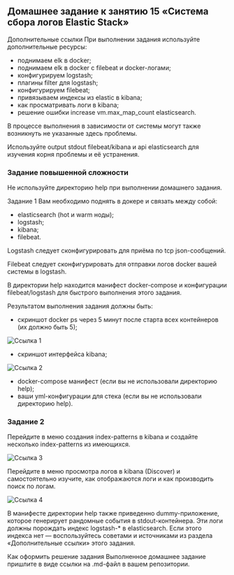 ## Домашнее задание к занятию 15 «Система сбора логов Elastic Stack»

Дополнительные ссылки
При выполнении задания используйте дополнительные ресурсы:

- поднимаем elk в docker;
- поднимаем elk в docker с filebeat и docker-логами;
- конфигурируем logstash;
- плагины filter для logstash;
- конфигурируем filebeat;
- привязываем индексы из elastic в kibana;
- как просматривать логи в kibana;
- решение ошибки increase vm.max_map_count elasticsearch.

В процессе выполнения в зависимости от системы могут также возникнуть не указанные здесь проблемы.

Используйте output stdout filebeat/kibana и api elasticsearch для изучения корня проблемы и её устранения.

### Задание повышенной сложности

Не используйте директорию help при выполнении домашнего задания.

Задание 1
Вам необходимо поднять в докере и связать между собой:

- elasticsearch (hot и warm ноды);
- logstash;
- kibana;
- filebeat.

Logstash следует сконфигурировать для приёма по tcp json-сообщений.

Filebeat следует сконфигурировать для отправки логов docker вашей системы в logstash.

В директории help находится манифест docker-compose и конфигурации filebeat/logstash для быстрого выполнения этого задания.

Результатом выполнения задания должны быть:

- скриншот docker ps через 5 минут после старта всех контейнеров (их должно быть 5);

![Ссылка 1]()

- скриншот интерфейса kibana;

![Ссылка 2]()

- docker-compose манифест (если вы не использовали директорию help);
- ваши yml-конфигурации для стека (если вы не использовали директорию help).

### Задание 2

Перейдите в меню создания index-patterns в kibana и создайте несколько index-patterns из имеющихся.

![Ссылка 3]()

Перейдите в меню просмотра логов в kibana (Discover) и самостоятельно изучите, как отображаются логи и как производить поиск по логам.

![Ссылка 4]()

В манифесте директории help также приведенно dummy-приложение, которое генерирует рандомные события в stdout-контейнера. Эти логи должны порождать индекс logstash-* в elasticsearch. Если этого индекса нет — воспользуйтесь советами и источниками из раздела «Дополнительные ссылки» этого задания.

Как оформить решение задания
Выполненное домашнее задание пришлите в виде ссылки на .md-файл в вашем репозитории.


